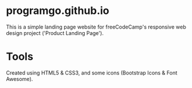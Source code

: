 # programgo.github.io

This is a simple landing page website for freeCodeCamp's responsive web design project ('Product Landing Page').

# Tools

Created using HTML5 & CSS3, and some icons (Bootstrap Icons & Font Awesome).
